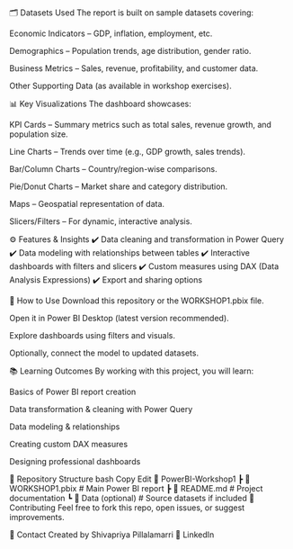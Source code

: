🗂️ Datasets Used
The report is built on sample datasets covering:

Economic Indicators – GDP, inflation, employment, etc.

Demographics – Population trends, age distribution, gender ratio.

Business Metrics – Sales, revenue, profitability, and customer data.

Other Supporting Data (as available in workshop exercises).

📊 Key Visualizations
The dashboard showcases:

KPI Cards – Summary metrics such as total sales, revenue growth, and population size.

Line Charts – Trends over time (e.g., GDP growth, sales trends).

Bar/Column Charts – Country/region-wise comparisons.

Pie/Donut Charts – Market share and category distribution.

Maps – Geospatial representation of data.

Slicers/Filters – For dynamic, interactive analysis.

⚙️ Features & Insights
✔️ Data cleaning and transformation in Power Query
✔️ Data modeling with relationships between tables
✔️ Interactive dashboards with filters and slicers
✔️ Custom measures using DAX (Data Analysis Expressions)
✔️ Export and sharing options

🚀 How to Use
Download this repository or the WORKSHOP1.pbix file.

Open it in Power BI Desktop (latest version recommended).

Explore dashboards using filters and visuals.

Optionally, connect the model to updated datasets.

📚 Learning Outcomes
By working with this project, you will learn:

Basics of Power BI report creation

Data transformation & cleaning with Power Query

Data modeling & relationships

Creating custom DAX measures

Designing professional dashboards

📎 Repository Structure
bash
Copy
Edit
📂 PowerBI-Workshop1
 ┣ 📄 WORKSHOP1.pbix      # Main Power BI report
 ┣ 📄 README.md           # Project documentation
 ┗ 📂 Data (optional)     # Source datasets if included
🤝 Contributing
Feel free to fork this repo, open issues, or suggest improvements.

📧 Contact
Created by Shivapriya Pillalamarri
🔗 LinkedIn
